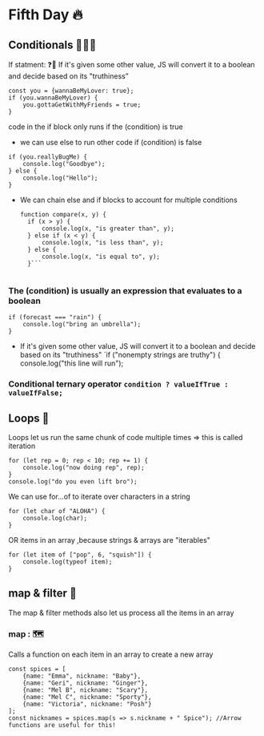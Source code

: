 # Fifth Day 🔥

## Conditionals 👩🏻‍💻

If statment: ❓🌟
If it's given some other value, JS will convert it to a boolean and decide based on its "truthiness”
```
const you = {wannaBeMyLover: true};
if (you.wannaBeMyLover) {
    you.gottaGetWithMyFriends = true;
}
```
code in the if block only runs if the (condition) is true

- we can use else to run other code if (condition) is false
```
if (you.reallyBugMe) {
    console.log("Goodbye");
} else {
    console.log("Hello");
}
```
- We can chain else and if blocks to account for multiple conditions
  ```
  function compare(x, y) {
    if (x > y) {
        console.log(x, "is greater than", y);
    } else if (x < y) {
        console.log(x, "is less than", y);
    } else {
        console.log(x, "is equal to", y);
    }```


### The (condition) is usually an expression that evaluates to a boolean
```
if (forecast === "rain") {
    console.log("bring an umbrella");
}

```

- If it's given some other value, JS will convert it to a boolean and decide based on its "truthiness" `if ("nonempty strings are truthy") {
    console.log("this line will run");
### Conditional ternary operator `condition ? valueIfTrue : valueIfFalse; `



## Loops 💫

Loops let us run the same chunk of code multiple times => this is called iteration
```
for (let rep = 0; rep < 10; rep += 1) {
    console.log("now doing rep", rep);
}
console.log("do you even lift bro");
```
We can use for...of to iterate over characters in a string 
```
for (let char of "ALOHA") {
    console.log(char);
}
```
OR items in an array ,because strings & arrays are "iterables"
```
for (let item of ["pop", 6, "squish"]) {
    console.log(typeof item);
}
```

## map & filter 🌟 
The map & filter methods also let us process all the items in an array

### map : 🗺️
Calls a function on each item in an array to create a new array
```
const spices = [
    {name: "Emma", nickname: "Baby"},
    {name: "Geri", nickname: "Ginger"},
    {name: "Mel B", nickname: "Scary"},
    {name: "Mel C", nickname: "Sporty"},
    {name: "Victoria", nickname: "Posh"}
];
const nicknames = spices.map(s => s.nickname + " Spice"); //Arrow functions are useful for this!
```


